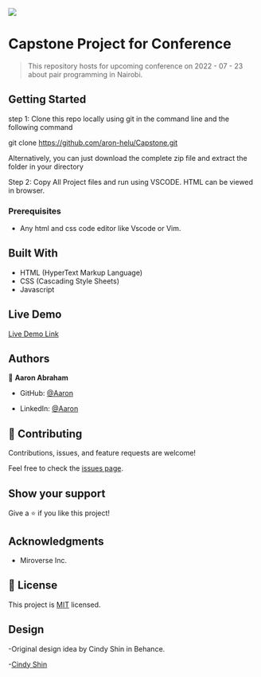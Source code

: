 ![](https://img.shields.io/badge/Microverse-blueviolet)

# Capstone Project for Conference

> This repository hosts for upcoming conference on 2022 - 07 - 23 about pair programming in Nairobi.


## Getting Started

step 1: Clone this repo locally using git in the command line and the following command

git clone https://github.com/aron-helu/Capstone.git

Alternatively, you can just download the complete zip file and extract the folder in your directory

Step 2: Copy All Project files and run using VSCODE. HTML can be viewed in browser.

### Prerequisites

- Any html and css code editor like Vscode or Vim.

## Built With

- HTML (HyperText Markup Language)
- CSS (Cascading Style Sheets)
- Javascript


## Live Demo

[Live  Demo Link](https://aron-helu.github.io/mobile-version//)

## Authors

👤 **Aaron Abraham**

- GitHub: [@Aaron](https://github.com/aron-helu)

- LinkedIn: [@Aaron](https://www.linkedin.com/in/aron-abraham-90a4321b0/)


## 🤝 Contributing

Contributions, issues, and feature requests are welcome!

Feel free to check the [issues page](../../issues/).


## Show your support

Give a ⭐️ if you like this project!

## Acknowledgments

- Miroverse Inc.


## 📝 License

This project is [MIT](./MIT.md) licensed.

## Design

-Original design idea by Cindy Shin in Behance.

-[Cindy Shin](https://www.behance.net/adagio07)
